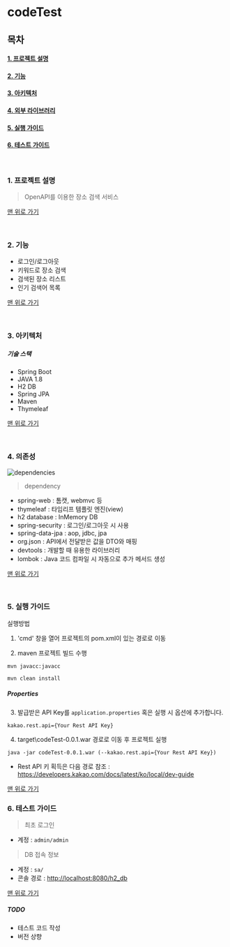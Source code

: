 <a name="top">

# codeTest

</a>

## 목차

#### [1. 프로젝트 설명](#about_project)
#### [2. 기능](#functions)
#### [3. 아키텍처](#architecture)
#### [4. 외부 라이브러리](#dependency)
#### [5. 실행 가이드](#install_guide)
#### [6. 테스트 가이드](#test_guide)


</br>

<a name="about_project">

### 1. 프로젝트 설명

</a>

 > OpenAPI를 이용한 장소 검색 서비스
 
[맨 위로 가기](#top)
</br>

</br>

<a name="functions">

### 2. 기능
 - 로그인/로그아웃
 - 키워드로 장소 검색
 - 검색된 장소 리스트
 - 인기 검색어 목록
 
</a>


[맨 위로 가기](#top)
</br>

</br>

<a name="architecture">

### 3. 아키텍처

</a>

##### 기술 스택
 - Spring Boot
 - JAVA 1.8
 - H2 DB
 - Spring JPA
 - Maven
 - Thymeleaf

[맨 위로 가기](#top)
</br>

</br>

<a name="dependency">

### 4. 의존성
</a>

![dependencies](docs/dependencies.png)

 > dependency
 - spring-web : 톰캣, webmvc 등
 - thymeleaf : 타임리프 템플릿 엔진(view)
 - h2 database : InMemory DB
 - spring-security : 로그인/로그아웃 시 사용
 - spring-data-jpa : aop, jdbc, jpa
 - org.json : API에서 전달받은 값을 DTO와 매핑
 - devtools : 개발할 때 유용한 라이브러리
 - lombok : Java 코드 컴파일 시 자동으로 추가 메서드 생성

[맨 위로 가기](#top)
</br>

</br>

<a name="install_guide">

### 5. 실행 가이드

</a>

실행방법
1) 'cmd' 창을 열어 프로젝트의 pom.xml이 있는 경로로 이동

2) maven 프로젝트 빌드 수행
```
mvn javacc:javacc
```
```
mvn clean install
```

##### Properties
3) 발급받은 API Key를 `application.properties` 혹은 실행 시 옵션에 추가합니다.
```
kakao.rest.api={Your Rest API Key}
```

4) target\codeTest-0.0.1.war 경로로 이동 후 프로젝트 실행
```
java -jar codeTest-0.0.1.war (--kakao.rest.api={Your Rest API Key})
```
* Rest API 키 획득은 다음 경로 참조 : <https://developers.kakao.com/docs/latest/ko/local/dev-guide>

[맨 위로 가기](#top)
</br>

<a name="test_guide">

### 6. 테스트 가이드

</a>

 > 최초 로그인
 - 계정 : `admin/admin`
 
 > DB 접속 정보
 - 계정 : `sa/`
 - 콘솔 경로 : <http://localhost:8080/h2_db>
 
[맨 위로 가기](#top)
</br>


##### TODO
 - 테스트 코드 작성
 - 버전 상향

